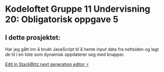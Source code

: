 # Kodeloftet Gruppe 11 Undervisning 20: Obligatorisk oppgave 5

## I dette prosjektet:
Har jeg gått inn å brukt JavaScript til å hente input data fra nettsiden og lagt de til i en liste som dynamisk oppdaterer seg med knapper.

[Edit in StackBlitz next generation editor ⚡️](https://stackblitz.com/~/github.com/JulieKodehode/kodeloftetg11_undervisning20)

